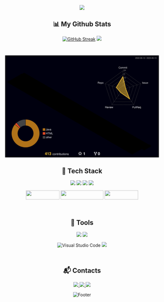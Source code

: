 <div align="center">
  
<img src="https://capsule-render.vercel.app/api?type=waving&color=gradient&height=300&section=header&text=Welcome&fontSize=90&desc=SangMin's%20Github%20Profile&descSize=20&descAlignY=65&descAlign=59" />
  
  <h2>📊 My Github Stats</h2>
  
<a href="s">
  
  [![GitHub Streak](https://github-readme-streak-stats.herokuapp.com/?user=KangTaeGong&theme=tokyonight)](https://git.io/streak-stats)
</a>
<a href="s">
  <img src="https://github-readme-stats.vercel.app/api/top-langs/?username=KangTaeGong&layout=compact&theme=tokyonight"/>
</a>
  
  <br>
  
  ![](./profile-3d-contrib/profile-night-rainbow.svg)

<h2>📗 Tech Stack</h2>
<p>
 <img src="https://img.shields.io/badge/java-007396?style=for-the-badge&logo=java&logoColor=white"> 
 <img src="https://img.shields.io/badge/Spring Boot-6DB33F?style=for-the-badge&logo=springboot&logoColor=white">
 <img src="https://img.shields.io/badge/mysql-4479A1?style=for-the-badge&logo=mysql&logoColor=white"> 
 <img src="https://img.shields.io/badge/Thymeleaf-005F0F?style=for-the-badge&logo=thymeleaf&logoColor=white">
</p>
<p>
 <img src="https://user-images.githubusercontent.com/97094897/231717269-de996cee-c349-4389-b9b6-2ef8a33ae8f9.png" width="110" height="30">
 <img src="https://user-images.githubusercontent.com/97094897/231717286-53d371b6-1a55-4f47-99ad-81652a625522.png" width="140" height="30">
 <img src="https://user-images.githubusercontent.com/97094897/231715498-d296ee61-60f3-48bb-b954-d5e576d3efb5.png" width="110" height="30">
</p>
  
  <br>
  
<h2>📘 Tools</h2>
<p>
<img src="https://img.shields.io/badge/IntelliJ IDEA-000000?style=for-the-badge&logo=intellijidea&logoColor=white">
<img src="https://img.shields.io/badge/GitHub-181717?style=for-the-badge&logo=github&logoColor=white">
  
![Visual Studio Code](https://img.shields.io/badge/Visual%20Studio%20Code-007ACC.svg?&style=for-the-badge&logo=Visual%20Studio%20Code&logoColor=white)
<img src="https://img.shields.io/badge/Sourcetree-0052CC?style=for-the-badge&logo=sourcetree&logoColor=white">
</p>

<br>
  
<h2>📬 Contacts</h2>
  
  <a href="https://kangtaegong.github.io/">
    <img src="https://img.shields.io/badge/Tech Blog-000000?style=for-the-badge&logo=Github&logoColor=white">
  </a>
  
  <a href="mailto:smlee8577@gmail.com">
    <img src="https://img.shields.io/badge/Gmail-EA4335?style=for-the-badge&logo=Gmail&logoColor=white">
  </a>
  
  <a href="mailto:smlee8577@naver.com">
    <img src="https://img.shields.io/badge/Naver-32CD32?style=for-the-badge&logo=Naver&logoColor=white">
  </a>

![Footer](https://capsule-render.vercel.app/api?type=waving&color=gradient&height=200&section=footer)
  
</div>
